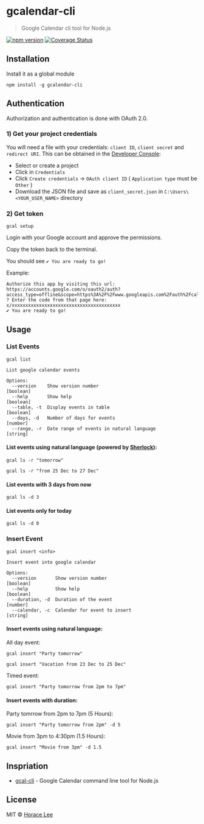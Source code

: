 # gcalendar-cli

> Google Calendar cli tool for Node.js

[![npm version](https://badge.fury.io/js/gcalendar-cli.svg)](https://badge.fury.io/js/gcalendar-cli)
[![Coverage Status](https://coveralls.io/repos/github/horacehylee/gcalendar-cli/badge.svg?branch=master)](https://coveralls.io/github/horacehylee/gcalendar-cli?branch=master)

## Installation

Install it as a global module
```
npm install -g gcalendar-cli
```

## Authentication

Authorization and authentication is done with OAuth 2.0. 

### 1) Get your project credentials

You will need a file with your credentials: `client ID`, `client secret` and `redirect URI`. This can be obtained in the [Developer Console](https://console.developer.google.com):

- Select or create a project
- Click in `Credentials`
- Click `Create credentials` → `OAuth client ID` ( `Application type` must be `Other` )
- Download the JSON file and save as `client_secret.json` in `C:\Users\<YOUR_USER_NAME>` directory


### 2) Get token

```
gcal setup
```

Login with your Google account and approve the permissions.

Copy the token back to the terminal.

You should see `✔️ You are ready to go!`

Example:

```
Authorize this app by visiting this url:
https://accounts.google.com/o/oauth2/auth?access_type=offline&scope=https%3A%2F%2Fwww.googleapis.com%2Fauth%2Fcalendar%20https%3A%2F%2Fwww.googleapis.com%2Fauth%2Fcalendar.readonly&response_type=code&client_id=xxxxxxxxxxxxxxxxxxxxxxxxxxxxxxxxxxxxxx&redirect_uri=urn%3Aietf%3Awg%3Aoauth%3A2.0%3Aoob
? Enter the code from that page here: x/xxxxxxxxxxxxxxxxxxxxxxxxxxxxxxxxxxxxxxxx
✔️ You are ready to go!
```

## Usage

### List Events

```
gcal list

List google calendar events

Options:
  --version    Show version number                                     [boolean]
  --help       Show help                                               [boolean]
  --table, -t  Display events in table                                 [boolean]
  --days, -d   Number of days for events                                [number]
  --range, -r  Date range of events in natural language                 [string]
```

#### List events using natural language (powered by [Sherlock](https://github.com/neilgupta/Sherlock)):
```
gcal ls -r "tomorrow"
```
```
gcal ls -r "from 25 Dec to 27 Dec"
```

#### List events with 3 days from now
```
gcal ls -d 3
```

#### List events only for today
```
gcal ls -d 0
```

### Insert Event

```
gcal insert <info>

Insert event into google calendar

Options:
  --version       Show version number                                  [boolean]
  --help          Show help                                            [boolean]
  --duration, -d  Duration of the event                                 [number]
  --calendar, -c  Calendar for event to insert                          [string]
```

#### Insert events using natural language:

All day event: 

```
gcal insert "Party tomorrow"
```

```
gcal insert "Vacation from 23 Dec to 25 Dec"
```

Timed event:

```
gcal insert "Party tomorrow from 2pm to 7pm"
```

#### Insert events with duration:

Party tomrrow from 2pm to 7pm (5 Hours):

```
gcal insert "Party tomorrow from 2pm" -d 5
```

Movie from 3pm to 4:30pm (1.5 Hours):

```
gcal insert "Movie from 3pm" -d 1.5
```

## Inspriation

- [gcal-cli](https://github.com/toniov/gcal-cli) - Google Calendar command line tool for Node.js

## License

MIT © [Horace Lee](https://github.com/horacehylee)